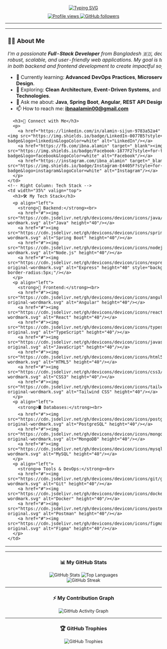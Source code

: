 <!-- 
  Hello! This is your newly designed, professional README.
  I've focused on a clean two-column layout, better iconography for your skills,
  and a consistent theme for a polished and modern look.
-->

<!-- Typing SVG Header -->
<div align="center">
  <a href="https://git.io/typing-svg">
    <img src="https://readme-typing-svg.herokuapp.com?font=Fira+Code&weight=600&size=25&duration=4000&pause=1000&color=00BFFF¢er=true&vCenter=true&width=435&lines=Hi+there%2C+I'm+Md+Ibna+Alamin+Sijan+%F0%9F%91%8B;Full-Stack+Developer;Java+%7C+Spring+%7C+Angular+%7C+React;Always+Learning+%26+Building." alt="Typing SVG" />
  </a>
</div>

<!-- Profile Views & Followers -->
<div align="center" style="margin-top: 10px;">
  <a href="https://github.com/alaminone">
    <img src="https://komarev.com/ghpvc/?username=alaminone&label=Profile%20Views&color=0e75b6&style=flat-square" alt="Profile views" />
  </a>
  <a href="https://github.com/alaminone?tab=followers">
    <img src="https://img.shields.io/github/followers/alaminone?label=Followers&style=flat-square&color=0e75b6&logo=github" alt="GitHub followers">
  </a>
</div>

---

<!-- Main Content: About Me & Tech Stack -->
<table>
  <tr>
    <!-- Left Column: About Me & Connect -->
    <td width="65%" valign="top">
      <h3>👨‍💻 About Me</h3>
      <p>
        <em>I'm a passionate <strong>Full-Stack Developer</strong> from Bangladesh 🇧🇩, dedicated to building robust, scalable, and user-friendly web applications. My goal is to leverage my skills in both backend and frontend development to create impactful software solutions.</em>
      </p>
      <ul>
        <li>🧠 Currently learning: <strong>Advanced DevOps Practices</strong>, <strong>Microservices</strong>, and <strong>System Design</strong>.</li>
        <li>🔭 Exploring: <strong>Clean Architecture</strong>, <strong>Event-Driven Systems</strong>, and <strong>Cloud-Native Technologies</strong>.</li>
        <li>💬 Ask me about: <strong>Java</strong>, <strong>Spring Boot</strong>, <strong>Angular</strong>, <strong>REST API Design</strong>.</li>
        <li>📫 How to reach me: <strong><a href="mailto:ibnaalamin00@gmail.com">ibnaalamin00@gmail.com</a></strong></li>
      </ul>

      <h3>🔗 Connect with Me</h3>
      <p>
        <a href="https://linkedin.com/in/alamin-sijun-9783a52a4" target="_blank"><img src="https://img.shields.io/badge/LinkedIn-0077B5?style=for-the-badge&logo=linkedin&logoColor=white" alt="LinkedIn"/></a>
        <a href="https://fb.com/ibna.alamin" target="_blank"><img src="https://img.shields.io/badge/Facebook-1877F2?style=for-the-badge&logo=facebook&logoColor=white" alt="Facebook"/></a>
        <a href="https://instagram.com/ibna_alamin" target="_blank"><img src="https://img.shields.io/badge/Instagram-E4405F?style=for-the-badge&logo=instagram&logoColor=white" alt="Instagram"/></a>
      </p>
    </td>
    <!-- Right Column: Tech Stack -->
    <td width="35%" valign="top">
      <h3>🛠️ My Tech Stack</h3>
      <p align="left">
        <strong>🚀 Backend:</strong><br>
        <a href="#"><img src="https://cdn.jsdelivr.net/gh/devicons/devicon/icons/java/java-original-wordmark.svg" alt="Java" height="40"/></a>
        <a href="#"><img src="https://cdn.jsdelivr.net/gh/devicons/devicon/icons/spring/spring-original-wordmark.svg" alt="Spring Boot" height="40"/></a>
        <a href="#"><img src="https://cdn.jsdelivr.net/gh/devicons/devicon/icons/nodejs/nodejs-original-wordmark.svg" alt="Node.js" height="40"/></a>
        <a href="#"><img src="https://cdn.jsdelivr.net/gh/devicons/devicon/icons/express/express-original-wordmark.svg" alt="Express" height="40" style="background-color:white; border-radius:5px;"/></a>
      </p>
      <p align="left">
        <strong>🎨 Frontend:</strong><br>
        <a href="#"><img src="https://cdn.jsdelivr.net/gh/devicons/devicon/icons/angularjs/angularjs-original-wordmark.svg" alt="Angular" height="40"/></a>
        <a href="#"><img src="https://cdn.jsdelivr.net/gh/devicons/devicon/icons/react/react-original-wordmark.svg" alt="React" height="40"/></a>
        <a href="#"><img src="https://cdn.jsdelivr.net/gh/devicons/devicon/icons/typescript/typescript-original.svg" alt="TypeScript" height="40"/></a>
        <a href="#"><img src="https://cdn.jsdelivr.net/gh/devicons/devicon/icons/javascript/javascript-original.svg" alt="JavaScript" height="40"/></a>
        <a href="#"><img src="https://cdn.jsdelivr.net/gh/devicons/devicon/icons/html5/html5-original-wordmark.svg" alt="HTML5" height="40"/></a>
        <a href="#"><img src="https://cdn.jsdelivr.net/gh/devicons/devicon/icons/css3/css3-original-wordmark.svg" alt="CSS3" height="40"/></a>
        <a href="#"><img src="https://cdn.jsdelivr.net/gh/devicons/devicon/icons/tailwindcss/tailwindcss-original-wordmark.svg" alt="Tailwind CSS" height="40"/></a>
      </p>
      <p align="left">
        <strong>🛢️ Databases:</strong><br>
        <a href="#"><img src="https://cdn.jsdelivr.net/gh/devicons/devicon/icons/postgresql/postgresql-original-wordmark.svg" alt="PostgreSQL" height="40"/></a>
        <a href="#"><img src="https://cdn.jsdelivr.net/gh/devicons/devicon/icons/mongodb/mongodb-original-wordmark.svg" alt="MongoDB" height="40"/></a>
        <a href="#"><img src="https://cdn.jsdelivr.net/gh/devicons/devicon/icons/mysql/mysql-original-wordmark.svg" alt="MySQL" height="40"/></a>
      </p>
      <p align="left">
        <strong>⚙️ Tools & DevOps:</strong><br>
        <a href="#"><img src="https://cdn.jsdelivr.net/gh/devicons/devicon/icons/git/git-original-wordmark.svg" alt="Git" height="40"/></a>
        <a href="#"><img src="https://cdn.jsdelivr.net/gh/devicons/devicon/icons/docker/docker-original-wordmark.svg" alt="Docker" height="40"/></a>
        <a href="#"><img src="https://cdn.jsdelivr.net/gh/devicons/devicon/icons/postman/postman-original.svg" alt="Postman" height="40"/></a>
        <a href="#"><img src="https://cdn.jsdelivr.net/gh/devicons/devicon/icons/figma/figma-original.svg" alt="Figma" height="40"/></a>
      </p>
    </td>
  </tr>
</table>

---

<!-- GitHub Stats & Streak -->
<div align="center">
  <h3>📊 My GitHub Stats</h3>
  <img src="https://github-readme-stats.vercel.app/api?username=alaminone&show_icons=true&theme=tokyonight&hide_border=true&count_private=true" alt="GitHub Stats" />
  <img src="https://github-readme-stats.vercel.app/api/top-langs/?username=alaminone&layout=compact&theme=tokyonight&hide_border=true&hide=html,scss,css" alt="Top Languages" />
  <br>
  <img src="https://github-readme-streak-stats.herokuapp.com/?user=alaminone&theme=tokyonight&hide_border=true" alt="GitHub Streak" />
</div>

---

<!-- GitHub Activity Graph -->
<div align="center">
  <h3>⚡ My Contribution Graph</h3>
  <img src="https://github-readme-activity-graph.vercel.app/graph?username=alaminone&bg_color=1a1b27&color=79ff97&line=79ff97&point=f77e6c&area=true&hide_border=true" alt="GitHub Activity Graph" />
</div>

---

<!-- GitHub Trophies -->
<div align="center">
  <h3>🏆 GitHub Trophies</h3>
  <img src="https://github-profile-trophy.vercel.app/?username=alaminone&theme=tokyonight&no-frame=true&no-bg=true&margin-w=15&margin-h=15&column=7" alt="GitHub Trophies" />
</div>

